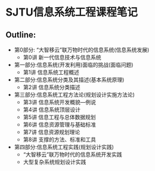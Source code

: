 # SJTU信息系统工程课程笔记

## Outline:

* 第0部分: “大智移云”联万物时代的信息系统(信息系统发展) 
  * 第0讲 新一代信息技术与信息系统
* 第一部分:信息系统(开发利用)面临的挑战(面临问题)  
  * 第1讲 信息系统工程概述
* 第二部分:信息系统分类及其描述(基本系统原理)  
  * 第2讲 信息系统分类描述
* 第三部分:信息系统工程方法论(规划设计实施方法论) 
  * 第3讲 信息系统开发概貌—例说
  * 第4讲 信息系统顶层设计
  * 第5讲 信息工程与总体数据规划
  * 第6讲 信息资源管理与基础标准 
  * 第7讲 信息资源规划理论
  * 第8讲 支撑的方法、标准和工具
* 第四部分:信息系统工程实践(规划设计实践) 
  * “大智移云”联万物时代的信息系统开发实践 
  * 大型复杂系统规划设计实践
